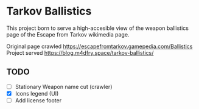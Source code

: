 # Tarkov Ballistics
This project born to serve a high-accesible view of the weapon ballistics page of the Escape from Tarkov wikimedia page.

Original page crawled https://escapefromtarkov.gamepedia.com/Ballistics
Project served https://blog.m4dfry.space/tarkov-ballistics/

## TODO
 - [ ] Stationary Weapon name cut (crawler)
 - [X] Icons legend (UI)
 - [ ] Add license footer